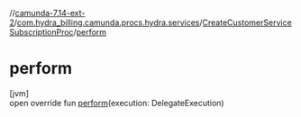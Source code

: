 //[camunda-7.14-ext-2](../../../index.md)/[com.hydra_billing.camunda.procs.hydra.services](../index.md)/[CreateCustomerServiceSubscriptionProc](index.md)/[perform](perform.md)

# perform

[jvm]\
open override fun [perform](perform.md)(execution: DelegateExecution)
